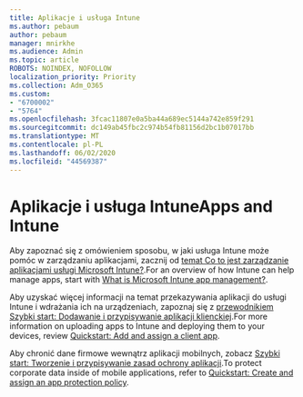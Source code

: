 ```yaml
---
title: Aplikacje i usługa Intune
ms.author: pebaum
author: pebaum
manager: mnirkhe
ms.audience: Admin
ms.topic: article
ROBOTS: NOINDEX, NOFOLLOW
localization_priority: Priority
ms.collection: Adm_O365
ms.custom:
- "6700002"
- "5764"
ms.openlocfilehash: 3fcac11807e0a5ba44a689ec5144a742e859f291
ms.sourcegitcommit: dc149ab45fbc2c974b54fb81156d2bc1b07017bb
ms.translationtype: MT
ms.contentlocale: pl-PL
ms.lasthandoff: 06/02/2020
ms.locfileid: "44569387"
---
```

# <a name="apps-and-intune"></a><span data-ttu-id="e7551-102">Aplikacje i usługa Intune</span><span class="sxs-lookup"><span data-stu-id="e7551-102">Apps and Intune</span></span>

<span data-ttu-id="e7551-103">Aby zapoznać się z omówieniem sposobu, w jaki usługa Intune może pomóc w zarządzaniu aplikacjami, zacznij od [temat Co to jest zarządzanie aplikacjami usługi Microsoft Intune?](https://docs.microsoft.com/mem/intune/apps/app-management).</span><span class="sxs-lookup"><span data-stu-id="e7551-103">For an overview of how Intune can help manage apps, start with  [What is Microsoft Intune app management?](https://docs.microsoft.com/mem/intune/apps/app-management).</span></span>

<span data-ttu-id="e7551-104">Aby uzyskać więcej informacji na temat przekazywania aplikacji do usługi Intune i wdrażania ich na urządzeniach, zapoznaj się z [przewodnikiem Szybki start: Dodawanie i przypisywanie aplikacji klienckiej](https://docs.microsoft.com/mem/intune/apps/quickstart-add-assign-app).</span><span class="sxs-lookup"><span data-stu-id="e7551-104">For more information on uploading apps to Intune and deploying them to your devices, review  [Quickstart: Add and assign a client app](https://docs.microsoft.com/mem/intune/apps/quickstart-add-assign-app).</span></span>

<span data-ttu-id="e7551-105">Aby chronić dane firmowe wewnątrz aplikacji mobilnych, zobacz [Szybki start: Tworzenie i przypisywanie zasad ochrony aplikacji](https://docs.microsoft.com/mem/intune/apps/quickstart-create-assign-app-policy).</span><span class="sxs-lookup"><span data-stu-id="e7551-105">To protect corporate data inside of mobile applications, refer to [Quickstart: Create and assign an app protection policy](https://docs.microsoft.com/mem/intune/apps/quickstart-create-assign-app-policy).</span></span>